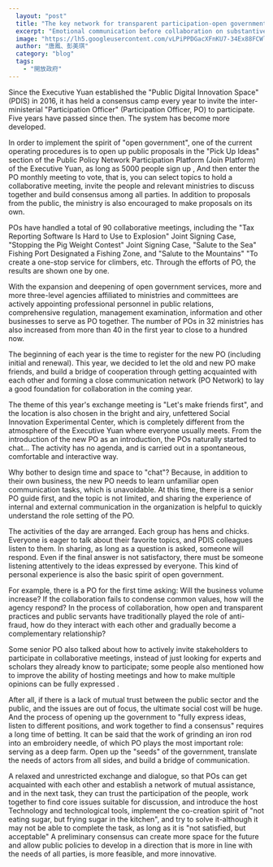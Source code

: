 ```yaml
---
  layout: "post"
  title: "The key network for transparent participation-open government contacts"
  excerpt: "Emotional communication before collaboration on substantive issues becomes even more indispensable after it becomes the new normal on the long-distance line."
  image: "https://lh5.googleusercontent.com/vLPiPPDGacXFnKU7-34Ex88FCWl4VYDUyMM8koLJ01Tbc3vNPTVMyswR6sR-tR9LkOhFF_ItOk5xDyKn7jdu=w10000-h10000"
  author: "唐鳳、彭美琪"
  category: "blog"
  tags: 
    - "開放政府"
---
```



Since the Executive Yuan established the "Public Digital Innovation Space" (PDIS) in 2016, it has held a consensus camp every year to invite the inter-ministerial "Participation Officer" (Participation Officer, PO) to participate. Five years have passed since then. The system has become more developed. 

In order to implement the spirit of "open government", one of the current operating procedures is to open up public proposals in the "Pick Up Ideas" section of the Public Policy Network Participation Platform (Join Platform) of the Executive Yuan, as long as 5000 people sign up , And then enter the PO monthly meeting to vote, that is, you can select topics to hold a collaborative meeting, invite the people and relevant ministries to discuss together and build consensus among all parties. In addition to proposals from the public, the ministry is also encouraged to make proposals on its own. 

POs have handled a total of 90 collaborative meetings, including the "Tax Reporting Software Is Hard to Use to Explosion" Joint Signing Case, "Stopping the Pig Weight Contest" Joint Signing Case, "Salute to the Sea" Fishing Port Designated a Fishing Zone, and "Salute to the Mountains" "To create a one-stop service for climbers, etc. Through the efforts of PO, the results are shown one by one. 

With the expansion and deepening of open government services, more and more three-level agencies affiliated to ministries and committees are actively appointing professional personnel in public relations, comprehensive regulation, management examination, information and other businesses to serve as PO together. The number of POs in 32 ministries has also increased from more than 40 in the first year to close to a hundred now. 

The beginning of each year is the time to register for the new PO (including initial and renewal). This year, we decided to let the old and new PO make friends, and build a bridge of cooperation through getting acquainted with each other and forming a close communication network (PO Network) to lay a good foundation for collaboration in the coming year. 

The theme of this year's exchange meeting is "Let's make friends first", and the location is also chosen in the bright and airy, unfettered Social Innovation Experimental Center, which is completely different from the atmosphere of the Executive Yuan where everyone usually meets. From the introduction of the new PO as an introduction, the POs naturally started to chat... The activity has no agenda, and is carried out in a spontaneous, comfortable and interactive way. 

Why bother to design time and space to "chat"? Because, in addition to their own business, the new PO needs to learn unfamiliar open communication tasks, which is unavoidable. At this time, there is a senior PO guide first, and the topic is not limited, and sharing the experience of internal and external communication in the organization is helpful to quickly understand the role setting of the PO. 

The activities of the day are arranged. Each group has hens and chicks. Everyone is eager to talk about their favorite topics, and PDIS colleagues listen to them. In sharing, as long as a question is asked, someone will respond. Even if the final answer is not satisfactory, there must be someone listening attentively to the ideas expressed by everyone. This kind of personal experience is also the basic spirit of open government. 

For example, there is a PO for the first time asking: Will the business volume increase? If the collaboration fails to condense common values, how will the agency respond? In the process of collaboration, how open and transparent practices and public servants have traditionally played the role of anti-fraud, how do they interact with each other and gradually become a complementary relationship? 

Some senior PO also talked about how to actively invite stakeholders to participate in collaborative meetings, instead of just looking for experts and scholars they already know to participate; some people also mentioned how to improve the ability of hosting meetings and how to make multiple opinions can be fully expressed . 
 
After all, if there is a lack of mutual trust between the public sector and the public, and the issues are out of focus, the ultimate social cost will be huge. And the process of opening up the government to "fully express ideas, listen to different positions, and work together to find a consensus" requires a long time of betting. It can be said that the work of grinding an iron rod into an embroidery needle, of which PO plays the most important role: serving as a deep farm. Open up the "seeds" of the government, translate the needs of actors from all sides, and build a bridge of communication. 

A relaxed and unrestricted exchange and dialogue, so that POs can get acquainted with each other and establish a network of mutual assistance, and in the next task, they can trust the participation of the people, work together to find core issues suitable for discussion, and introduce the host Technology and technological tools, implement the co-creation spirit of "not eating sugar, but frying sugar in the kitchen", and try to solve it-although it may not be able to complete the task, as long as it is "not satisfied, but acceptable" A preliminary consensus can create more space for the future and allow public policies to develop in a direction that is more in line with the needs of all parties, is more feasible, and more innovative. 
